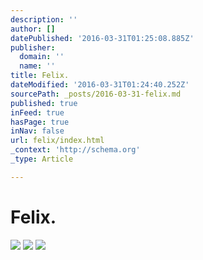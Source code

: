 ```yaml
---
description: ''
author: []
datePublished: '2016-03-31T01:25:08.885Z'
publisher:
  domain: ''
  name: ''
title: Felix.
dateModified: '2016-03-31T01:24:40.252Z'
sourcePath: _posts/2016-03-31-felix.md
published: true
inFeed: true
hasPage: true
inNav: false
url: felix/index.html
_context: 'http://schema.org'
_type: Article

---
```

# Felix.
![](https://the-grid-user-content.s3-us-west-2.amazonaws.com/50c0c7eb-d43a-42b8-b231-4b42fdea9243.png)
![](https://the-grid-user-content.s3-us-west-2.amazonaws.com/5a2f866b-b5fe-4e73-be2d-cee38460f6f6.png)
![](https://the-grid-user-content.s3-us-west-2.amazonaws.com/0369cc83-1fe6-4660-893e-21aedb086271.png)